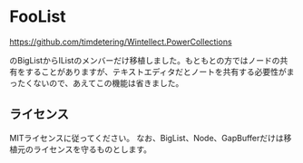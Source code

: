 # FooList

https://github.com/timdetering/Wintellect.PowerCollections

のBigListからIList<T>のメンバーだけ移植しました。もともとの方ではノードの共有をすることがありますが、テキストエディタだとノートを共有する必要性がまったくないので、あえてこの機能は省きました。

## ライセンス
MITライセンスに従ってください。
なお、BigList<T>、Node<T>、GapBuffer<T>だけは移植元のライセンスを守るものとします。
